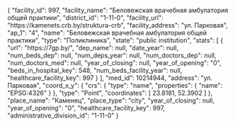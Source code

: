 {
    "facility_id": 997,
    "facility_name": "Беловежская врачебная амбулатория общей практики",
    "district_id": "1-11-0",
    "facility_url": "https:\/\/kamenets.crb.by\/struktura-crb",
    "facility_address": "ул. Парковая",
    "ap_1": "4",
    "name": "Беловежская врачебная амбулатория общей практики",
    "type": "Поликлиника",
    "state": "public institution",
    "stats": [
        {
            "url": "https:\/\/7gp.by\/",
            "dep_name": null,
            "date_year": null,
            "num_beds_dep": null,
            "num_deps_year": null,
            "num_doctors_dep": null,
            "num_doctors_med": null,
            "year_of_closing": null,
            "year_of_opening": "0",
            "beds_in_hospital_key": 548,
            "num_beds_facility_year": null,
            "healthcare_facility_key": 997
        }
    ],
    "med_id": 10214944,
    "address": "ул. Парковая",
    "coord_x_y": {
        "crs": {
            "type": "name",
            "properties": {
                "name": "EPSG:4326"
            }
        },
        "type": "Point",
        "coordinates": [
            23.8181,
            52.3902
        ]
    },
    "place_name": "Каменец",
    "place_type": "city",
    "year_of_closing": null,
    "year_of_opening": "0",
    "healthcare_facility_key": 997,
    "administrative_division_id": "1-11-0"
}
